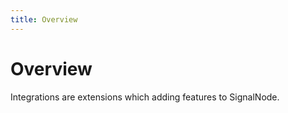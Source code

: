 ```yaml
---
title: Overview
---
```


# Overview

Integrations are extensions which adding features to SignalNode.
